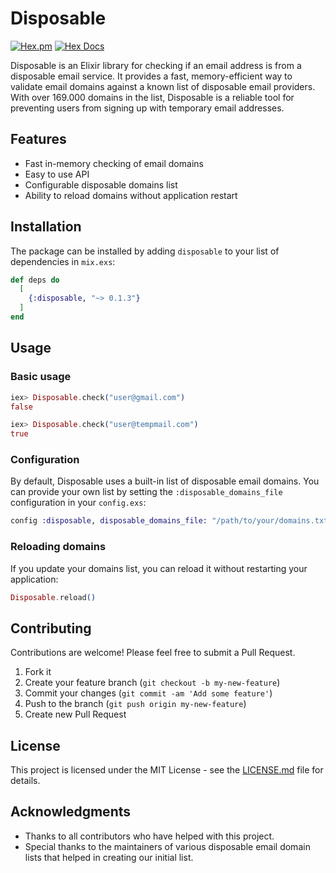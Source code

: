 # Disposable

[![Hex.pm](https://img.shields.io/hexpm/v/disposable.svg)](https://hex.pm/packages/disposable)
[![Hex Docs](https://img.shields.io/badge/hex-docs-brightgreen.svg)](https://hexdocs.pm/disposable)

Disposable is an Elixir library for checking if an email address is from a disposable email service. It provides a fast, memory-efficient way to validate email domains against a known list of disposable email providers. With over 169.000 domains in the list, Disposable is a reliable tool for preventing users from signing up with temporary email addresses.

## Features

- Fast in-memory checking of email domains
- Easy to use API
- Configurable disposable domains list
- Ability to reload domains without application restart

## Installation

The package can be installed by adding `disposable` to your list of dependencies in `mix.exs`:

```elixir
def deps do
  [
    {:disposable, "~> 0.1.3"}
  ]
end
```

## Usage

### Basic usage

```elixir
iex> Disposable.check("user@gmail.com")
false

iex> Disposable.check("user@tempmail.com")
true
```

### Configuration

By default, Disposable uses a built-in list of disposable email domains. You can provide your own list by setting the `:disposable_domains_file` configuration in your `config.exs`:

```elixir
config :disposable, disposable_domains_file: "/path/to/your/domains.txt"
```

### Reloading domains

If you update your domains list, you can reload it without restarting your application:

```elixir
Disposable.reload()
```

## Contributing

Contributions are welcome! Please feel free to submit a Pull Request.

1. Fork it
2. Create your feature branch (`git checkout -b my-new-feature`)
3. Commit your changes (`git commit -am 'Add some feature'`)
4. Push to the branch (`git push origin my-new-feature`)
5. Create new Pull Request

## License

This project is licensed under the MIT License - see the [LICENSE.md](LICENSE.md) file for details.

## Acknowledgments

- Thanks to all contributors who have helped with this project.
- Special thanks to the maintainers of various disposable email domain lists that helped in creating our initial list.
